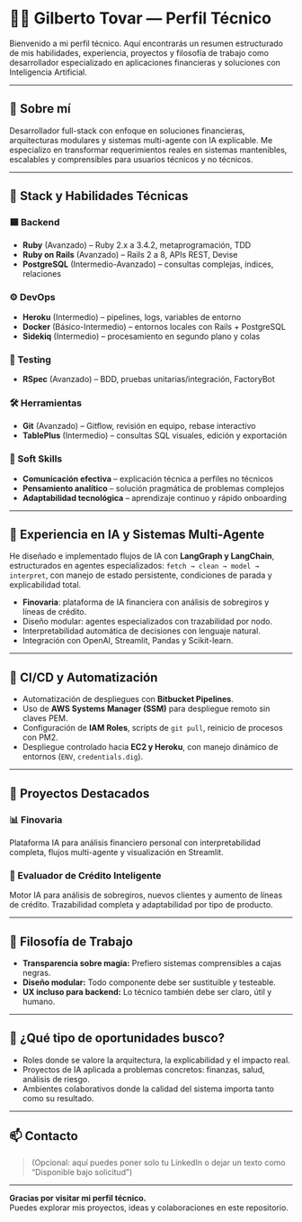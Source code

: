 # 👨‍💻 Gilberto Tovar — Perfil Técnico

Bienvenido a mi perfil técnico. Aquí encontrarás un resumen estructurado de mis habilidades, experiencia, proyectos y filosofía de trabajo como desarrollador especializado en aplicaciones financieras y soluciones con Inteligencia Artificial.

---

## 💼 Sobre mí

Desarrollador full-stack con enfoque en soluciones financieras, arquitecturas modulares y sistemas multi-agente con IA explicable. Me especializo en transformar requerimientos reales en sistemas mantenibles, escalables y comprensibles para usuarios técnicos y no técnicos.

---

## 🧠 Stack y Habilidades Técnicas

### 🟦 Backend
- **Ruby** (Avanzado) – Ruby 2.x a 3.4.2, metaprogramación, TDD
- **Ruby on Rails** (Avanzado) – Rails 2 a 8, APIs REST, Devise
- **PostgreSQL** (Intermedio-Avanzado) – consultas complejas, índices, relaciones

### ⚙️ DevOps
- **Heroku** (Intermedio) – pipelines, logs, variables de entorno
- **Docker** (Básico-Intermedio) – entornos locales con Rails + PostgreSQL
- **Sidekiq** (Intermedio) – procesamiento en segundo plano y colas

### 🧪 Testing
- **RSpec** (Avanzado) – BDD, pruebas unitarias/integración, FactoryBot

### 🛠️ Herramientas
- **Git** (Avanzado) – Gitflow, revisión en equipo, rebase interactivo
- **TablePlus** (Intermedio) – consultas SQL visuales, edición y exportación

### 🤝 Soft Skills
- **Comunicación efectiva** – explicación técnica a perfiles no técnicos
- **Pensamiento analítico** – solución pragmática de problemas complejos
- **Adaptabilidad tecnológica** – aprendizaje continuo y rápido onboarding

---

## 🤖 Experiencia en IA y Sistemas Multi-Agente

He diseñado e implementado flujos de IA con **LangGraph y LangChain**, estructurados en agentes especializados: `fetch → clean → model → interpret`, con manejo de estado persistente, condiciones de parada y explicabilidad total.

- **Finovaria**: plataforma de IA financiera con análisis de sobregiros y líneas de crédito.
- Diseño modular: agentes especializados con trazabilidad por nodo.
- Interpretabilidad automática de decisiones con lenguaje natural.
- Integración con OpenAI, Streamlit, Pandas y Scikit-learn.

---

## 🔁 CI/CD y Automatización

- Automatización de despliegues con **Bitbucket Pipelines**.
- Uso de **AWS Systems Manager (SSM)** para despliegue remoto sin claves PEM.
- Configuración de **IAM Roles**, scripts de `git pull`, reinicio de procesos con PM2.
- Despliegue controlado hacia **EC2 y Heroku**, con manejo dinámico de entornos (`ENV`, `credentials.dig`).

---

## 🚀 Proyectos Destacados

### 📊 Finovaria
Plataforma IA para análisis financiero personal con interpretabilidad completa, flujos multi-agente y visualización en Streamlit.

### 🧮 Evaluador de Crédito Inteligente
Motor IA para análisis de sobregiros, nuevos clientes y aumento de líneas de crédito. Trazabilidad completa y adaptabilidad por tipo de producto.

---

## 📌 Filosofía de Trabajo

- **Transparencia sobre magia:** Prefiero sistemas comprensibles a cajas negras.
- **Diseño modular:** Todo componente debe ser sustituible y testeable.
- **UX incluso para backend:** Lo técnico también debe ser claro, útil y humano.

---

## 👀 ¿Qué tipo de oportunidades busco?

- Roles donde se valore la arquitectura, la explicabilidad y el impacto real.
- Proyectos de IA aplicada a problemas concretos: finanzas, salud, análisis de riesgo.
- Ambientes colaborativos donde la calidad del sistema importa tanto como su resultado.

---

## 📫 Contacto

> (Opcional: aquí puedes poner solo tu LinkedIn o dejar un texto como “Disponible bajo solicitud”)

---

**Gracias por visitar mi perfil técnico.**  
Puedes explorar mis proyectos, ideas y colaboraciones en este repositorio.

